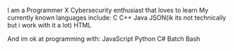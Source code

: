 I am a Programmer X Cybersecurity enthusiast that loves to learn
My currently known languages include:
C
C++
Java
JSON(ik its not technically but i work with it a lot)
HTML

And im ok at programming with:
JavaScript
Python
C#
Batch
Bash


<!---
CamoGekko/CamoGekko is a ✨ special ✨ repository because its `README.md` (this file) appears on your GitHub profile.
You can click the Preview link to take a look at your changes.
--->
